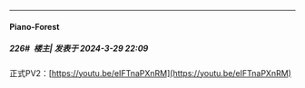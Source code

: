 ﻿
*****

####  Piano-Forest  
##### 226#         楼主| 发表于 2024-3-29 22:09

正式PV2：[https://youtu.be/eIFTnaPXnRM](https://youtu.be/eIFTnaPXnRM)

